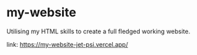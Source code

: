 # my-website
Utilising my HTML skills to create a full fledged working website.

link: https://my-website-jet-psi.vercel.app/

